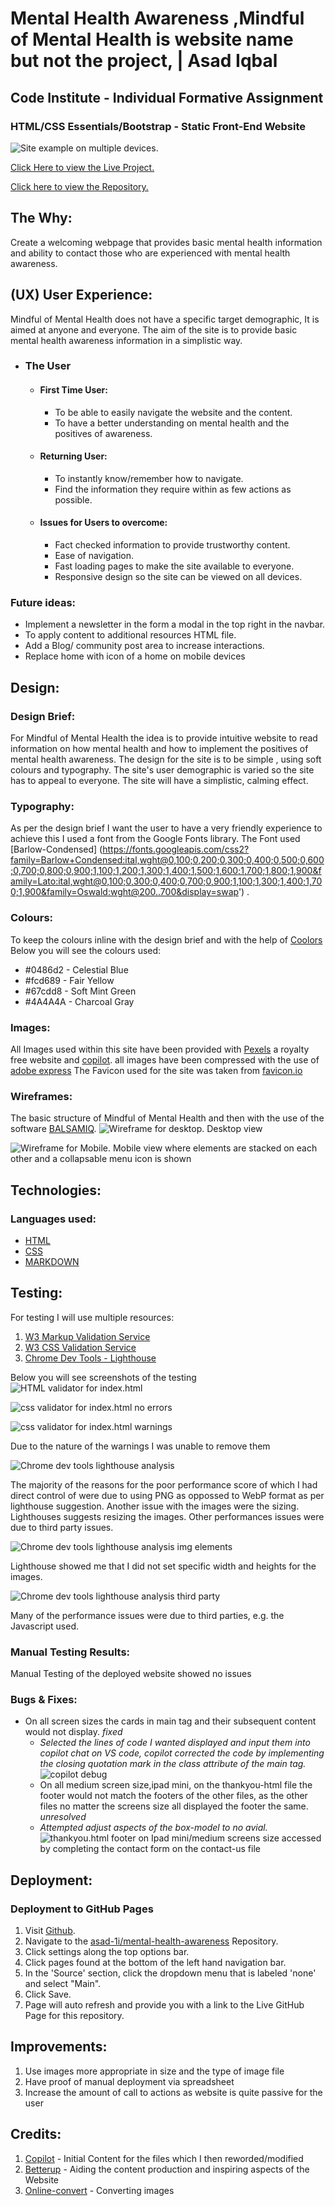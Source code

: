 # Mental Health Awareness ,Mindful of Mental Health is website name but not the project, | Asad Iqbal

## Code Institute - Individual Formative Assignment

### HTML/CSS Essentials/Bootstrap - Static Front-End Website

![Site example on multiple devices.](assets/images/readme-images/AmIresponsive.png)

[Click Here to view the Live Project.](https://asad-1i.github.io/mental-health-awareness/)

[Click here to view the Repository.](https://github.com/Asad-1I/mental-health-awareness)



## The Why:

Create a welcoming webpage that provides basic mental health information and ability to contact those who are experienced with mental health awareness.

## (UX) User Experience:

Mindful of Mental Health does not  have a specific target demographic, It is aimed at anyone and everyone. The aim of the site is to provide basic mental health awareness information in a simplistic way.

- ### The User

  - #### First Time User:
    - To be able to easily navigate the website and the content.
    - To have a better understanding on mental health and the positives of awareness.
  - #### Returning User:
    - To instantly know/remember how to navigate.
    - Find the information they require within as few actions as possible.
  - #### Issues for Users to overcome:
    - Fact checked information to provide trustworthy content.
    - Ease of navigation.
    - Fast loading pages to make the site available to everyone.
    - Responsive design so the site can be viewed on all devices.

### Future ideas:

- Implement a newsletter in the form a modal in the top right in the navbar.
- To apply content to additional resources HTML file.
- Add a Blog/ community post area to increase interactions.
- Replace home with icon of a home on mobile devices

## Design:

### Design Brief:

For Mindful of Mental Health the idea is to provide intuitive website to read information on how mental health and how to implement the positives of mental health awareness. The  design  for the site is to be simple , using soft colours and typography. The site's user demographic is varied so the site has to appeal to everyone. The site will have a simplistic, calming effect.

### Typography:

As per the design brief I want the user to have a very friendly experience to achieve this I used a font from the Google Fonts library. The Font used [Barlow-Condensed] (https://fonts.googleapis.com/css2?family=Barlow+Condensed:ital,wght@0,100;0,200;0,300;0,400;0,500;0,600;0,700;0,800;0,900;1,100;1,200;1,300;1,400;1,500;1,600;1,700;1,800;1,900&family=Lato:ital,wght@0,100;0,300;0,400;0,700;0,900;1,100;1,300;1,400;1,700;1,900&family=Oswald:wght@200..700&display=swap')  .

### Colours:

To keep the colours inline with the design brief and with the help of [Coolors](https://coolors.co/palettes/popular/yellow) Below you will see the colours used:

- #0486d2 - Celestial Blue
- #fcd689 - Fair Yellow
- #67cdd8 - Soft Mint Green 
 - #4A4A4A - Charcoal Gray

### Images:

All Images used within this site have been provided with [Pexels](https://pexels.com) a royalty free website and [copilot](https://copilot.microsoft.com/).
all images have been compressed with the use of [adobe express](https://www.adobe.com/express/feature/image/resize)
The Favicon used for the site was taken from [favicon.io](https://favicon.io/emoji-favicons/left-speech-bubble/)


### Wireframes:

The basic structure of Mindful of Mental Health and then with the use of the software [BALSAMIQ](https://balsamiq.com/).
![Wireframe for desktop.](assets/images/readme-images/wireframe-desktop-index-png.png)
Desktop view

![Wireframe for Mobile.](assets/images/readme-images/wireframe-mobile-index-html-png.png)
Mobile view where elements are stacked on each other and a collapsable menu icon is shown


## Technologies:

### Languages used:

- [HTML](https://en.wikipedia.org/wiki/HTML5)
- [CSS](https://en.wikipedia.org/wiki/CSS)
- [MARKDOWN](https://en.wikipedia.org/wiki/Markdown)

## Testing:

For testing I will use multiple resources:
1. [W3 Markup Validation Service](https://validator.w3.org/)
2. [W3 CSS Validation Service](https://jigsaw.w3.org/css-validator/)
3. [Chrome Dev Tools - Lighthouse](https://developers.google.com/web/tools/lighthouse/)

Below you will see screenshots of the testing
![HTML validator for index.html](assets/images/readme-images/HTML-validator-index-html-png.png)

![css validator for index.html no errors](assets/images/readme-images/css-validator-index-html-no-errors-png.png)

![css validator for index.html warnings](assets/images/readme-images/css-validator-index-html-warnings-png.png)

Due to the nature of the warnings I was unable to remove them

![Chrome dev tools lighthouse analysis](assets/images/readme-images/Lighthouse-for-deployed-project-png.png)

The majority of the reasons for the poor performance score of which I had direct control of were due to using PNG as oppossed to WebP format as per lighthouse suggestion. Another issue with the images were the sizing. Lighthouses suggests resizing the images. Other performances issues were due to third party issues.

![Chrome dev tools lighthouse analysis img elements](assets/images/readme-images/Lighthouse-image-elements-suggestion-png.png)

Lighthouse showed me that I did not set specific width and heights for the images.

![Chrome dev tools lighthouse analysis third party](assets/images/readme-images/Lighthouse-third-party-JS-png.png)

Many of the performance issues were due to third parties, e.g. the Javascript used.


### Manual Testing Results:

Manual Testing of the deployed website showed no issues

### Bugs & Fixes:

- On all screen sizes the cards in main tag and their subsequent content would not display. _fixed_
  - _Selected the lines of code I wanted displayed and input them into copilot chat on VS code, copilot corrected the code by implementing the closing quotation mark in the class attribute of the main tag._
  ![copilot debug](assets/images/readme-images/copilot%20-code-%20issue.png)
  - On all medium screen size,ipad mini, on the thankyou-html file the footer would not match the footers of the other files, as the other files no matter the screens size all displayed the footer the same. _unresolved_
  - _Attempted adjust aspects of the box-model to no avial._
  ![thankyou.html footer on Ipad mini/medium screens size accessed by completing the contact form on the contact-us file](assets/images/readme-images/thankyou-html-footer-bug-unresolved.png)


## Deployment:

### Deployment to GitHub Pages

1. Visit [Github](www.github.com).
2. Navigate to the [asad-1i/mental-health-awareness](https://github.com/Asad-1I/mental-health-awareness) Repository.
3. Click settings along the top options bar.
4. Click pages found at the bottom of the left hand navigation bar.
5. In the 'Source' section, click the dropdown menu that is labeled 'none' and select "Main".
6. Click Save.
7. Page will auto refresh and provide you with a link to the Live GitHub Page for this repository.

## Improvements:
1. Use images more appropriate in size and the type of image file
2. Have proof of manual deployment via spreadsheet
3. Increase the amount of call to actions as website is quite passive for the user





## Credits:

1. [Copilot](https://copilot.microsoft.com/) - Initial Content for the files which I then reworded/modified
2. [Betterup](https://www.betterup.com/blog/mental-health-awareness) - Aiding the content production and inspiring aspects of the Website
3. [Online-convert](https://image.online-convert.com/convert-to-png) - Converting images
